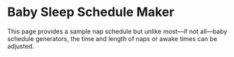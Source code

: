 # Baby Sleep Schedule Maker

This page provides a sample nap schedule but unlike most—if not all—baby schedule generators, the time and length of naps or awake times can be adjusted.
